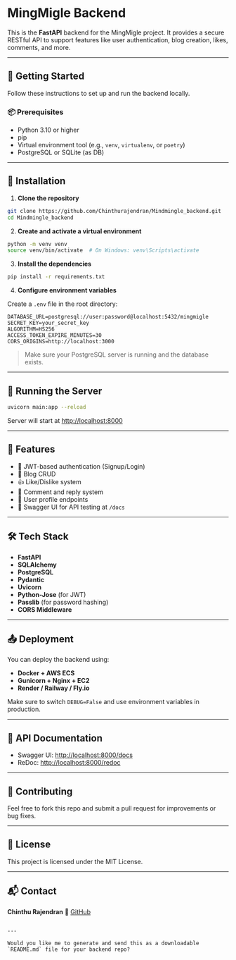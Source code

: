 # MingMigle Backend

This is the **FastAPI** backend for the MingMigle project. It provides a secure RESTful API to support features like user authentication, blog creation, likes, comments, and more.

---

## 🚀 Getting Started

Follow these instructions to set up and run the backend locally.

### 📦 Prerequisites

- Python 3.10 or higher
- pip
- Virtual environment tool (e.g., `venv`, `virtualenv`, or `poetry`)
- PostgreSQL or SQLite (as DB)

---

## 🔧 Installation

1. **Clone the repository**

```bash
git clone https://github.com/Chinthurajendran/Mindmingle_backend.git
cd Mindmingle_backend
````

2. **Create and activate a virtual environment**

```bash
python -m venv venv
source venv/bin/activate  # On Windows: venv\Scripts\activate
```

3. **Install the dependencies**

```bash
pip install -r requirements.txt
```

4. **Configure environment variables**

Create a `.env` file in the root directory:

```env
DATABASE_URL=postgresql://user:password@localhost:5432/mingmigle
SECRET_KEY=your_secret_key
ALGORITHM=HS256
ACCESS_TOKEN_EXPIRE_MINUTES=30
CORS_ORIGINS=http://localhost:3000
```

> Make sure your PostgreSQL server is running and the database exists.

---

## 🔄 Running the Server

```bash
uvicorn main:app --reload
```

Server will start at [http://localhost:8000](http://localhost:8000)

---

## 🧩 Features

* 🔐 JWT-based authentication (Signup/Login)
* 📝 Blog CRUD
* 👍 Like/Dislike system
* 💬 Comment and reply system
* 👤 User profile endpoints
* 📄 Swagger UI for API testing at `/docs`

---

## 🛠️ Tech Stack

* **FastAPI**
* **SQLAlchemy**
* **PostgreSQL**
* **Pydantic**
* **Uvicorn**
* **Python-Jose** (for JWT)
* **Passlib** (for password hashing)
* **CORS Middleware**

---

## 📤 Deployment

You can deploy the backend using:

* **Docker + AWS ECS**
* **Gunicorn + Nginx + EC2**
* **Render / Railway / Fly.io**

Make sure to switch `DEBUG=False` and use environment variables in production.

---

## 🧪 API Documentation

* Swagger UI: [http://localhost:8000/docs](http://localhost:8000/docs)
* ReDoc: [http://localhost:8000/redoc](http://localhost:8000/redoc)

---

## 🤝 Contributing

Feel free to fork this repo and submit a pull request for improvements or bug fixes.

---

## 📄 License

This project is licensed under the MIT License.

---

## 📬 Contact

**Chinthu Rajendran**
🔗 [GitHub](https://github.com/Chinthurajendran)

```

---

Would you like me to generate and send this as a downloadable `README.md` file for your backend repo?
```
